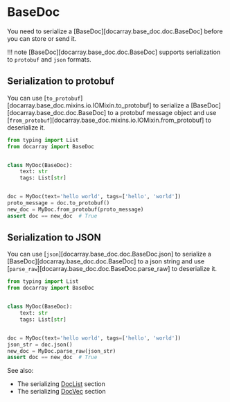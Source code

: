 # BaseDoc

You need to serialize a [BaseDoc][docarray.base_doc.doc.BaseDoc] before you can store or send it.

!!! note
    [BaseDoc][docarray.base_doc.doc.BaseDoc] supports serialization to `protobuf` and `json` formats.

## Serialization to protobuf

You can use [`to_protobuf`][docarray.base_doc.mixins.io.IOMixin.to_protobuf] to serialize a [BaseDoc][docarray.base_doc.doc.BaseDoc] to a protobuf message object
and use [`from_protobuf`][docarray.base_doc.mixins.io.IOMixin.from_protobuf] to deserialize it.

```python
from typing import List
from docarray import BaseDoc


class MyDoc(BaseDoc):
    text: str
    tags: List[str]


doc = MyDoc(text='hello world', tags=['hello', 'world'])
proto_message = doc.to_protobuf()
new_doc = MyDoc.from_protobuf(proto_message)
assert doc == new_doc  # True
```

## Serialization to JSON

You can use [`json`][docarray.base_doc.doc.BaseDoc.json] to serialize a [BaseDoc][docarray.base_doc.doc.BaseDoc] to a json string
and use [`parse_raw`][docarray.base_doc.doc.BaseDoc.parse_raw] to deserialize it.

```python
from typing import List
from docarray import BaseDoc


class MyDoc(BaseDoc):
    text: str
    tags: List[str]


doc = MyDoc(text='hello world', tags=['hello', 'world'])
json_str = doc.json()
new_doc = MyDoc.parse_raw(json_str)
assert doc == new_doc  # True
```

See also:

* The serializing [DocList](./send_doclist.md) section
* The serializing [DocVec](./send_docvec.md) section


